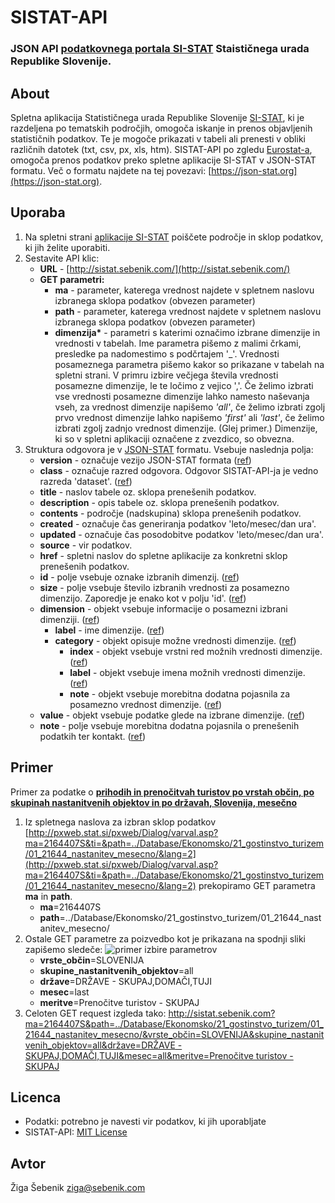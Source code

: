 # SISTAT-API
### JSON API [podatkovnega portala SI-STAT](http://pxweb.stat.si/pxweb/dialog/statfile2.asp) Staističnega urada Republike Slovenije.

## About
Spletna aplikacija Statističnega urada Republike Slovenije [SI-STAT](http://pxweb.stat.si/pxweb/dialog/statfile2.asp), ki je razdeljena po tematskih področjih, omogoča iskanje in prenos objavljenih statističnih podatkov. Te je mogoče prikazati v tabeli ali prenesti v obliki različnih datotek (txt, csv, px, xls, htm).
SISTAT-API po zgledu [Eurostat-a](http://ec.europa.eu/eurostat/web/sdmx-web-services/rest-sdmx-2.1), omogoča prenos podatkov preko spletne aplikacije SI-STAT v JSON-STAT formatu. Več o formatu najdete na tej povezavi: [https://json-stat.org](https://json-stat.org).

## Uporaba
1. Na spletni strani [aplikacije SI-STAT](http://pxweb.stat.si/pxweb/dialog/statfile2.asp) poiščete področje in sklop podatkov, ki jih želite uporabiti.
2. Sestavite API klic:
    * __URL__ - [http://sistat.sebenik.com/](http://sistat.sebenik.com/)
    * __GET parametri:__
      * __ma__ - parameter, katerega vrednost najdete v spletnem naslovu izbranega sklopa podatkov (obvezen parameter)
      * __path__ - parameter, katerega vrednost najdete v spletnem naslovu izbranega sklopa podatkov (obvezen parameter)
      * __dimenzija*__ - parametri s katerimi označimo izbrane dimenzije in vrednosti v tabelah. Ime parametra pišemo z malimi črkami, presledke pa nadomestimo s podčrtajem '\_'. Vrednosti posameznega parametra pišemo kakor so prikazane v tabelah na spletni strani. V primru izbire večjega števila vrednosti posamezne dimenzije, le te ločimo z vejico ','. Če želimo izbrati vse vrednosti posamezne dimenzije lahko namesto naševanja vseh, za vrednost dimenzije napišemo _'all'_, če želimo izbrati zgolj prvo vrednost dimenzije lahko napišemo _'first'_ ali _'last'_, če želimo izbrati zgolj zadnjo vrednost dimenzije. (Glej primer.)
      Dimenzije, ki so v spletni aplikaciji označene z zvezdico, so obvezna.
3. Struktura odgovora je v [JSON-STAT](https://json-stat.org) formatu. Vsebuje naslednja polja:
    * __version__ - označuje vezijo JSON-STAT formata ([ref](https://json-stat.org/format/#version))
    * __class__ - označuje razred odgovora. Odgovor SISTAT-API-ja je vedno razreda 'dataset'. ([ref](https://json-stat.org/format/#class))
    * __title__ - naslov tabele oz. sklopa prenešenih podatkov.
    * __description__ - opis tabele oz. sklopa prenešenih podatkov.
    * __contents__ - področje (nadskupina) sklopa prenešenih podatkov.
    * __created__ - označuje čas generiranja podatkov 'leto/mesec/dan ura'.
    * __updated__ - označuje čas posodobitve podatkov 'leto/mesec/dan ura'.
    * __source__ - vir podatkov.
    * __href__ - spletni naslov do spletne aplikacije za konkretni sklop prenešenih podatkov.
    * __id__ - polje vsebuje oznake izbranih dimenzij. ([ref](https://json-stat.org/format/#id))
    * __size__ - polje vsebuje število izbranih vrednosti za posamezno dimenzijo. Zaporedje je enako kot v polju 'id'. ([ref](https://json-stat.org/format/#size))
    * __dimension__ - objekt vsebuje informacije o posamezni izbrani dimenziji. ([ref](https://json-stat.org/format/#dimension))
        * __label__ - ime dimenzije. ([ref](https://json-stat.org/format/#label))
        * __category__ - objekt opisuje možne vrednosti dimenzije. ([ref](https://json-stat.org/format/#category))
            * __index__ - objekt vsebuje vrstni red možnih vrednosti dimenzije. ([ref](https://json-stat.org/format/#index))
            * __label__ - objekt vsebuje imena možnih vrednosti dimenzije. ([ref](https://json-stat.org/format/#label))
            * __note__ - objekt vsebuje morebitna dodatna pojasnila za posamezno vrednost dimenzije. ([ref](https://json-stat.org/format/#note))
    * __value__ - objekt vsebuje podatke glede na izbrane dimenzije. ([ref](https://json-stat.org/format/#value))
    * __note__ - polje vsebuje morebitna dodatna pojasnila o prenešenih podatkih ter kontakt. ([ref](https://json-stat.org/format/#note))

## Primer
Primer za podatke o __[prihodih in prenočitvah turistov po vrstah občin, po skupinah nastanitvenih objektov in po državah, Slovenija, mesečno](http://pxweb.stat.si/pxweb/Dialog/varval.asp?ma=2164407S&ti=&path=../Database/Ekonomsko/21_gostinstvo_turizem/01_21644_nastanitev_mesecno/&lang=2)__

1. Iz spletnega naslova za izbran sklop podatkov [http://pxweb.stat.si/pxweb/Dialog/varval.asp?ma=2164407S&ti=&path=../Database/Ekonomsko/21_gostinstvo_turizem/01_21644_nastanitev_mesecno/&lang=2](http://pxweb.stat.si/pxweb/Dialog/varval.asp?ma=2164407S&ti=&path=../Database/Ekonomsko/21_gostinstvo_turizem/01_21644_nastanitev_mesecno/&lang=2) prekopiramo GET parametra __ma__ in __path__.
    * __ma__=2164407S
    * __path__=../Database/Ekonomsko/21_gostinstvo_turizem/01_21644_nastanitev_mesecno/
2. Ostale GET parametre za poizvedbo kot je prikazana na spodnji sliki zapišemo sledeče:
![primer izbire parametrov](https://i.imgur.com/cxOIVdJ.png)
    * __vrste_občin__=SLOVENIJA
    * __skupine_nastanitvenih_objektov__=all
    * __države__=DRŽAVE - SKUPAJ,DOMAČI,TUJI
    * __mesec__=last
    * __meritve__=Prenočitve turistov - SKUPAJ
3. Celoten GET request izgleda tako:
  [http://sistat.sebenik.com?ma=2164407S&path=../Database/Ekonomsko/21_gostinstvo_turizem/01_21644_nastanitev_mesecno/&vrste_občin=SLOVENIJA&skupine_nastanitvenih_objektov=all&države=DRŽAVE - SKUPAJ,DOMAČI,TUJI&mesec=all&meritve=Prenočitve turistov -
  SKUPAJ](http://www.jsoneditoronline.org/?url=http%3A%2F%2Fsistat.sebenik.com%2F%3Fma%3D2164407S%26path%3D..%2FDatabase%2FEkonomsko%2F21_gostinstvo_turizem%2F01_21644_nastanitev_mesecno%2F%26vrste_ob%25C4%258Din%3DSLOVENIJA%26skupine_nastanitvenih_objektov%3Dall%26dr%25C5%25BEave%3DDR%25C5%25BDAVE%2520-%2520SKUPAJ%2CDOMA%25C4%258CI%2CTUJI%26mesec%3Dall%26meritve%3DPreno%25C4%258Ditve%2520turistov%2520-%2520SKUPAJ)


## Licenca
* Podatki: potrebno je navesti vir podatkov, ki jih uporabljate
* SISTAT-API: [MIT License](https://github.com/sebenik/sistat-api/blob/master/LICENSE)

## Avtor
Žiga Šebenik [ziga@sebenik.com](mailto:ziga@sebenik.com)
